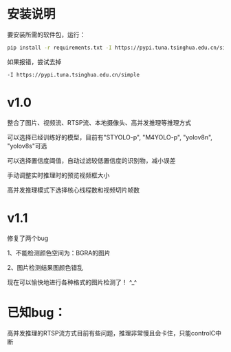 # 安装说明

要安装所需的软件包，运行：

```sh
pip install -r requirements.txt -I https://pypi.tuna.tsinghua.edu.cn/simple
```
如果报错，尝试去掉
```sh
-I https://pypi.tuna.tsinghua.edu.cn/simple
```

# v1.0
整合了图片、视频流、RTSP流、本地摄像头、高并发推理等推理方式

可以选择已经训练好的模型，目前有"STYOLO-p", "M4YOLO-p", "yolov8n", "yolov8s"可选

可以选择置信度阈值，自动过滤较低置信度的识别物，减小误差

手动调整实时推理时的预览视频框大小

高并发推理模式下选择核心线程数和视频切片帧数

# v1.1
修复了两个bug

1、不能检测颜色空间为：BGRA的图片

2、图片检测结果图颜色错乱

现在可以愉快地进行各种格式的图片检测了！ ^_^


# 已知bug：

高并发推理的RTSP流方式目前有些问题，推理非常慢且会卡住，只能controlC中断
